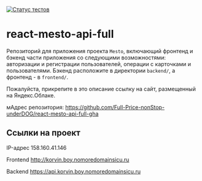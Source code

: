 [![Статус тестов](../../actions/workflows/tests.yml/badge.svg)](../../actions/workflows/tests.yml)

# react-mesto-api-full

Репозиторий для приложения проекта `Mesto`, включающий фронтенд и бэкенд части приложения со следующими возможностями: авторизации и регистрации пользователей, операции с карточками и пользователями. Бэкенд расположите в директории `backend/`, а фронтенд - в `frontend/`.

Пожалуйста, прикрепите в это описание ссылку на сайт, размещенный на Яндекс.Облаке.

мАдрес репозитория: https://github.com/Full-Price-nonStop-underDOG/react-mesto-api-full-gha

## Ссылки на проект

IP-адрес 158.160.41.146

Frontend http://korvin.boy.nomoredomainsicu.ru

Backend https://api.korvin.boy.nomoredomainsicu.ru
